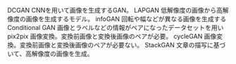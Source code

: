 DCGAN
    CNNを用いて画像を生成するGAN。
LAPGAN
    低解像度の画像から高解像度の画像を生成するモデル。
infoGAN
    回転や幅などが異なる画像を生成する
Conditional GAN
    画像とラベルなどの情報がペアになったデータセットを用い
pix2pix
    画像変換。変換前画像と変換後画像のペアが必要。
cycleGAN
    画像変換。変換前画像と変換後画像のペアが必要ない。
StackGAN
    文章の描写に基づいて、高解像度の画像を生成。
